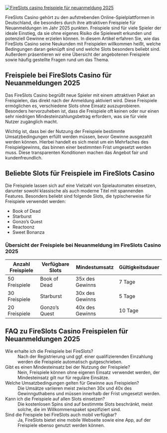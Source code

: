 [![FireSlots casino freispiele für neuanmeldung 2025](https://123-caf.pages.dev/gitsignup.png)](https://vrmoo.ru/Bt82HjjY)

<p>FireSlots Casino gehört zu den aufstrebenden Online-Spielplattformen in Deutschland, die besonders durch ihre attraktiven Freispiele für Neuanmeldungen im Jahr 2025 punkten. Freispiele sind für viele Spieler der ideale Einstieg, da sie ohne eigenes Risiko die Spielewelt erkunden und potenziell Gewinne erzielen können. In diesem Artikel erfahren Sie, wie das FireSlots Casino seine Neukunden mit Freispielen willkommen heißt, welche Bedingungen daran geknüpft sind und welche Slots besonders beliebt sind. Außerdem präsentieren wir eine Übersicht der angebotenen Freispiele sowie häufig gestellte Fragen rund um das Thema.</p>  <h2>Freispiele bei FireSlots Casino für Neuanmeldungen 2025</h2> <p>Das FireSlots Casino begrüßt neue Spieler mit einem attraktiven Paket an Freispielen, das direkt nach der Anmeldung aktiviert wird. Diese Freispiele ermöglichen es, verschiedene Slots ohne Einsatz auszuprobieren. Besonders hervorzuheben ist, dass die Freispiele oft keinen oder nur einen sehr niedrigen Mindesteinzahlungsbetrag erfordern, was sie für viele Nutzer zugänglich macht.</p> <p>Wichtig ist, dass bei der Nutzung der Freispiele bestimmte Umsatzbedingungen erfüllt werden müssen, bevor Gewinne ausgezahlt werden können. Hierbei handelt es sich meist um ein Mehrfaches des Freispielgewinns, das binnen einer bestimmten Frist umgesetzt werden muss. Diese transparenten Konditionen machen das Angebot fair und kundenfreundlich.</p>  <h2>Beliebte Slots für Freispiele im FireSlots Casino</h2> <p>Die Freispiele lassen sich auf eine Vielzahl von Spielautomaten einsetzen, darunter sowohl klassische als auch moderne Titel mit spannenden Features. Besonders beliebt sind folgende Slots, die typischerweise für Freispiele verwendet werden:</p> <ul>   <li>Book of Dead</li>   <li>Starburst</li>   <li>Gonzo’s Quest</li>   <li>Reactoonz</li>   <li>Sweet Bonanza</li> </ul>  <h3>Übersicht der Freispiele bei Neuanmeldung im FireSlots Casino 2025</h3> <table>   <thead>     <tr>       <th>Anzahl Freispiele</th>       <th>Verfügbare Slots</th>       <th>Mindestumsatz</th>       <th>Gültigkeitsdauer</th>     </tr>   </thead>   <tbody>     <tr>       <td>50 Freispiele</td>       <td>Book of Dead</td>       <td>35x des Gewinns</td>       <td>7 Tage</td>     </tr>     <tr>       <td>30 Freispiele</td>       <td>Starburst</td>       <td>30x des Gewinns</td>       <td>5 Tage</td>     </tr>     <tr>       <td>20 Freispiele</td>       <td>Gonzo’s Quest</td>       <td>40x des Gewinns</td>       <td>10 Tage</td>     </tr>   </tbody> </table>  <h2>FAQ zu FireSlots Casino Freispielen für Neuanmeldungen 2025</h2> <dl>   <dt>Wie erhalte ich die Freispiele bei FireSlots?</dt>   <dd>Nach der Registrierung und ggf. einer qualifizierenden Einzahlung werden die Freispiele automatisch gutgeschrieben.</dd>    <dt>Gibt es einen Mindesteinsatz bei der Nutzung der Freispiele?</dt>   <dd>Nein, Freispiele können ohne eigenen Einsatz verwendet werden, der Mindesteinsatz gilt nur für reguläre Einsätze.</dd>    <dt>Welche Umsatzbedingungen gelten für Gewinne aus Freispielen?</dt>   <dd>Die Umsätze variieren meist zwischen 30x und 40x des Gewinnguthabens und müssen innerhalb der Frist umgesetzt werden.</dd>    <dt>Kann ich die Freispiele auf allen Slots einsetzen?</dt>   <dd>Die kostenlosen Spins sind auf bestimmte Slots beschränkt, meist solche, die im Willkommenspaket spezifiziert sind.</dd>    <dt>Sind die Freispiele bei FireSlots auch mobil verfügbar?</dt>   <dd>Ja, FireSlots bietet eine mobile Webseite sowie eine App, auf der Freispiele ebenso genutzt werden können.</dd> </dl>